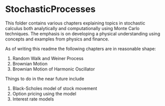 # StochasticProcesses

This folder contains various chapters explaining topics in stochastic calculus both analytically and computationally using Monte Carlo techniques. The emphasis is on developing a physical understanding using concepts and examples from physics and finance.

As of writing this readme the following chapters are in reasonable shape:

1. Random Walk and Weiner Process
2. Brownian Motion
3. Brownian Motion of Harmonic Oscillator


Things to do in the near future include

1. Black-Scholes model of stock movement
2. Option pricing using the model
3. Interest rate models

